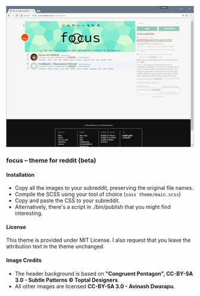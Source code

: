 ![Screenshot](screenshot.png)

### focus – theme for reddit (beta)

#### Installation

- Copy all the images to your subreddit, preserving the original file names.
- Compile the SCSS using your tool of choice (`sass theme/main.scss`)
- Copy and paste the CSS to your subreddit.
- Alternatively, there's a script in ./bin/publish that you might find interesting.

#### License

This theme is provided under MIT License. I also request that you leave the attribution text in the theme unchanged.

#### Image Credits

- The header background is based on **"Congruent Pentagon", CC-BY-SA 3.0 - Subtle Patterns © Toptal Designers**.
- All other images are licensed **CC-BY-SA 3.0 - Avinash Dwarapu**.
